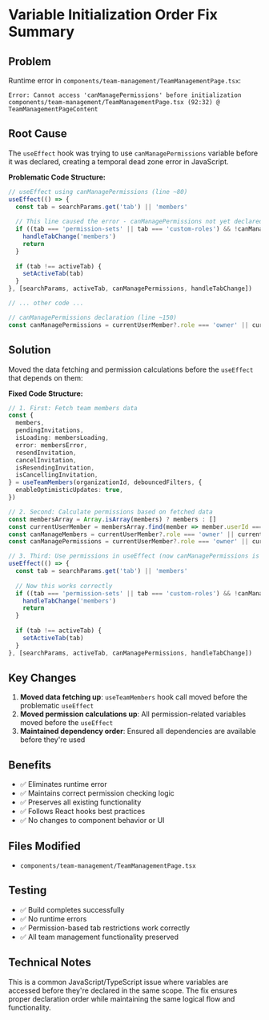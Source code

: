 # Variable Initialization Order Fix Summary

## Problem
Runtime error in `components/team-management/TeamManagementPage.tsx`:
```
Error: Cannot access 'canManagePermissions' before initialization
components/team-management/TeamManagementPage.tsx (92:32) @ TeamManagementPageContent
```

## Root Cause
The `useEffect` hook was trying to use `canManagePermissions` variable before it was declared, creating a temporal dead zone error in JavaScript.

**Problematic Code Structure:**
```typescript
// useEffect using canManagePermissions (line ~80)
useEffect(() => {
  const tab = searchParams.get('tab') || 'members'
  
  // This line caused the error - canManagePermissions not yet declared
  if ((tab === 'permission-sets' || tab === 'custom-roles') && !canManagePermissions) {
    handleTabChange('members')
    return
  }
  
  if (tab !== activeTab) {
    setActiveTab(tab)
  }
}, [searchParams, activeTab, canManagePermissions, handleTabChange])

// ... other code ...

// canManagePermissions declaration (line ~150)
const canManagePermissions = currentUserMember?.role === 'owner' || currentUserMember?.role === 'admin'
```

## Solution
Moved the data fetching and permission calculations before the `useEffect` that depends on them:

**Fixed Code Structure:**
```typescript
// 1. First: Fetch team members data
const {
  members,
  pendingInvitations,
  isLoading: membersLoading,
  error: membersError,
  resendInvitation,
  cancelInvitation,
  isResendingInvitation,
  isCancellingInvitation,
} = useTeamMembers(organizationId, debouncedFilters, {
  enableOptimisticUpdates: true,
})

// 2. Second: Calculate permissions based on fetched data
const membersArray = Array.isArray(members) ? members : []
const currentUserMember = membersArray.find(member => member.userId === user?.id)
const canManageMembers = currentUserMember?.role === 'owner' || currentUserMember?.role === 'admin'
const canManagePermissions = currentUserMember?.role === 'owner' || currentUserMember?.role === 'admin'

// 3. Third: Use permissions in useEffect (now canManagePermissions is available)
useEffect(() => {
  const tab = searchParams.get('tab') || 'members'
  
  // Now this works correctly
  if ((tab === 'permission-sets' || tab === 'custom-roles') && !canManagePermissions) {
    handleTabChange('members')
    return
  }
  
  if (tab !== activeTab) {
    setActiveTab(tab)
  }
}, [searchParams, activeTab, canManagePermissions, handleTabChange])
```

## Key Changes
1. **Moved data fetching up**: `useTeamMembers` hook call moved before the problematic `useEffect`
2. **Moved permission calculations up**: All permission-related variables moved before the `useEffect`
3. **Maintained dependency order**: Ensured all dependencies are available before they're used

## Benefits
- ✅ Eliminates runtime error
- ✅ Maintains correct permission checking logic
- ✅ Preserves all existing functionality
- ✅ Follows React hooks best practices
- ✅ No changes to component behavior or UI

## Files Modified
- `components/team-management/TeamManagementPage.tsx`

## Testing
- ✅ Build completes successfully
- ✅ No runtime errors
- ✅ Permission-based tab restrictions work correctly
- ✅ All team management functionality preserved

## Technical Notes
This is a common JavaScript/TypeScript issue where variables are accessed before they're declared in the same scope. The fix ensures proper declaration order while maintaining the same logical flow and functionality.